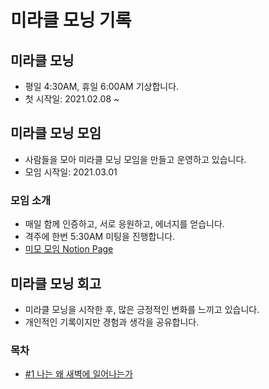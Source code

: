 # 미라클 모닝 기록

## 미라클 모닝

- 평일 4:30AM, 휴일 6:00AM 기상합니다.
- 첫 시작일: 2021.02.08 ~

## 미라클 모닝 모임

- 사람들을 모아 미라클 모닝 모임을 만들고 운영하고 있습니다.
- 모임 시작일: 2021.03.01

### 모임 소개
- 매일 함께 인증하고, 서로 응원하고, 에너지를 얻습니다.
- 격주에 한번 5:30AM 미팅을 진행합니다.
- [미모 모임 Notion Page](https://sieumn.notion.site/d666cd4ccde54f90b5a17744e20e5f36)

## 미라클 모닝 회고

- 미라클 모닝을 시작한 후, 많은 긍정적인 변화를 느끼고 있습니다.
- 개인적인 기록이지만 경험과 생각을 공유합니다.

### 목차

* [#1 나는 왜 새벽에 일어나는가](01_intro.md)